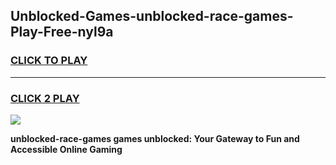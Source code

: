 
## Unblocked-Games-unblocked-race-games-Play-Free-nyl9a
<h3>
<a href="https://premium76.site?title=unblocked-race-games&ref=20A">CLICK TO PLAY</a></h3>
<hr>

<h3>
<a href="https://premium76.site?title=unblocked-race-games&ref=20A">CLICK 2 PLAY</a>
  
</h3>

<a href="https://premium76.site?title=unblocked-race-games&ref=20A"><img src="https://clearcache.store/games.png"></a>


**unblocked-race-games games unblocked: Your Gateway to Fun and Accessible Online Gaming**

